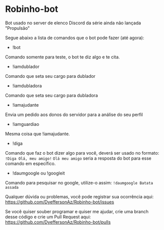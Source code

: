 # Robinho-bot
Bot usado no server de elenco Discord da série ainda não lançada "Propulsão"

Segue abaixo a lista de comandos que o bot pode fazer (até agora):
* !bot

Comando somente para teste, o bot te diz algo e te cita.
* !iamdublador

Comando que seta seu cargo para dublador
* !iamdubladora

Comando que seta seu cargo para dubladora
* !iamajudante

Envia um pedido aos donos do servidor para a análise do seu perfil
* !iamguardiao

Mesma coisa que !iamajudante.
* !diga

Comando que faz o bot dizer algo para você, deverá ser usado no formato:
`!Diga Olá, meu amigo!`
`Olá meu amigo` seria a resposta do bot para esse comando em específico.
* !daumgoogle ou !googleit

Comando para pesquisar no google, utilize-o assim: `!daumgoogle Batata assada`


Qualquer dúvida ou problemas, você pode registrar sua ocorrência aqui: https://github.com/DyeffersonAz/Robinho-bot/issues

Se você quiser souber programar e quiser me ajudar, crie uma branch desse código e crie um Pull Request aqui: https://github.com/DyeffersonAz/Robinho-bot/pulls

